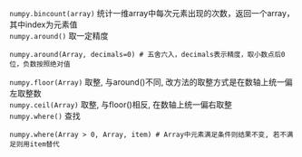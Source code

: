`numpy.bincount(array)` 统计一维array中每次元素出现的次数，返回一个array，其中index为元素值  
`numpy.around()` 取一定精度
```
numpy.around(Array, decimals=0) # 五舍六入，decimals表示精度，取小数点后0位，负数按照绝对值
```
`numpy.floor(Array)` 取整, 与around()不同, 改方法的取整方式是在数轴上统一偏左取整数  
`numpy.ceil(Array)` 取整, 与floor()相反, 在数轴上统一偏右取整  
`numpy.where()` 查找
```
numpy.where(Array > 0, Array, item) # Array中元素满足条件则结果不变, 若不满足则用item替代
```

